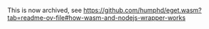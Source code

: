 This is now archived, see https://github.com/humphd/eget.wasm?tab=readme-ov-file#how-wasm-and-nodejs-wrapper-works
